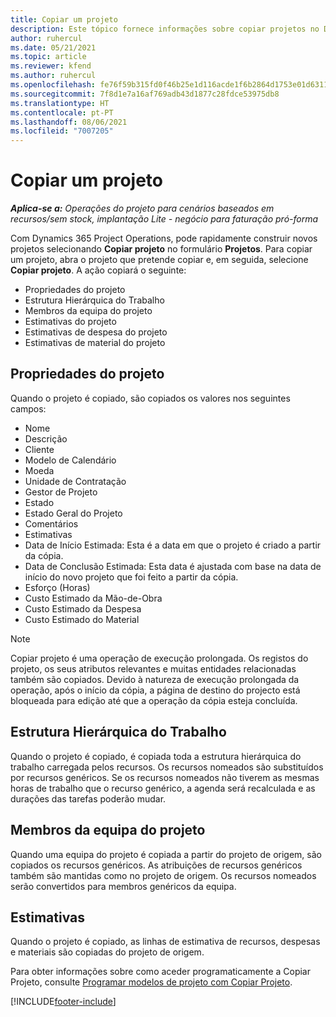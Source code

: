 ```yaml
---
title: Copiar um projeto
description: Este tópico fornece informações sobre copiar projetos no Dynamics 365 Project Operations.
author: ruhercul
ms.date: 05/21/2021
ms.topic: article
ms.reviewer: kfend
ms.author: ruhercul
ms.openlocfilehash: fe76f59b315fd0f46b25e1d116acde1f6b2864d1753e01d6311ea93ae7d116fc
ms.sourcegitcommit: 7f8d1e7a16af769adb43d1877c28fdce53975db8
ms.translationtype: HT
ms.contentlocale: pt-PT
ms.lasthandoff: 08/06/2021
ms.locfileid: "7007205"
---
```

# <a name="copy-a-project"></a>Copiar um projeto

_**Aplica-se a:** Operações do projeto para cenários baseados em recursos/sem stock, implantação Lite - negócio para faturação pró-forma_

Com Dynamics 365 Project Operations, pode rapidamente construir novos projetos selecionando **Copiar projeto** no formulário **Projetos**. Para copiar um projeto, abra o projeto que pretende copiar e, em seguida, selecione **Copiar projeto**. A ação copiará o seguinte:

- Propriedades do projeto 
- Estrutura Hierárquica do Trabalho
- Membros da equipa do projeto
- Estimativas do projeto
- Estimativas de despesa do projeto
- Estimativas de material do projeto

## <a name="project-properties"></a>Propriedades do projeto

Quando o projeto é copiado, são copiados os valores nos seguintes campos:

- Nome
- Descrição
- Cliente
- Modelo de Calendário
- Moeda
- Unidade de Contratação
- Gestor de Projeto
- Estado
- Estado Geral do Projeto
- Comentários
- Estimativas
- Data de Início Estimada: Esta é a data em que o projeto é criado a partir da cópia.
- Data de Conclusão Estimada: Esta data é ajustada com base na data de início do novo projeto que foi feito a partir da cópia.
- Esforço (Horas)
- Custo Estimado da Mão-de-Obra
- Custo Estimado da Despesa
- Custo Estimado do Material

> [!NOTE]
> Copiar projeto é uma operação de execução prolongada. Os registos do projeto, os seus atributos relevantes e muitas entidades relacionadas também são copiados. Devido à natureza de execução prolongada da operação, após o início da cópia, a página de destino do projecto está bloqueada para edição até que a operação da cópia esteja concluída.

## <a name="work-breakdown-structure"></a>Estrutura Hierárquica do Trabalho

Quando o projeto é copiado, é copiada toda a estrutura hierárquica do trabalho carregada pelos recursos. Os recursos nomeados são substituídos por recursos genéricos. Se os recursos nomeados não tiverem as mesmas horas de trabalho que o recurso genérico, a agenda será recalculada e as durações das tarefas poderão mudar.

## <a name="project-team-members"></a>Membros da equipa do projeto

Quando uma equipa do projeto é copiada a partir do projeto de origem, são copiados os recursos genéricos. As atribuições de recursos genéricos também são mantidas como no projeto de origem. Os recursos nomeados serão convertidos para membros genéricos da equipa.

## <a name="estimates"></a>Estimativas

Quando o projeto é copiado, as linhas de estimativa de recursos, despesas e materiais são copiadas do projeto de origem. 

Para obter informações sobre como aceder programaticamente a Copiar Projeto, consulte [Programar modelos de projeto com Copiar Projeto](dev-copy-project.md).


[!INCLUDE[footer-include](../includes/footer-banner.md)]
